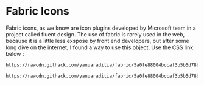 # Fabric Icons
Fabric icons, as we know are icon plugins developed by Microsoft team in a project called fluent design. The use of fabric is rarely used in the web, because it is a little less exspose by front end developers, but after some long dive on the internet, I found a way to use this object. Use the CSS link below :
```bash
https://rawcdn.githack.com/yanuaraditia/fabric/5a0fe88004bccaf3b5b5d78b5a29660cf8524084/fabric-icons.css
```
```bash
https://rawcdn.githack.com/yanuaraditia/fabric/5a0fe88004bccaf3b5b5d78b5a29660cf8524084/fabric-icons.css
```
